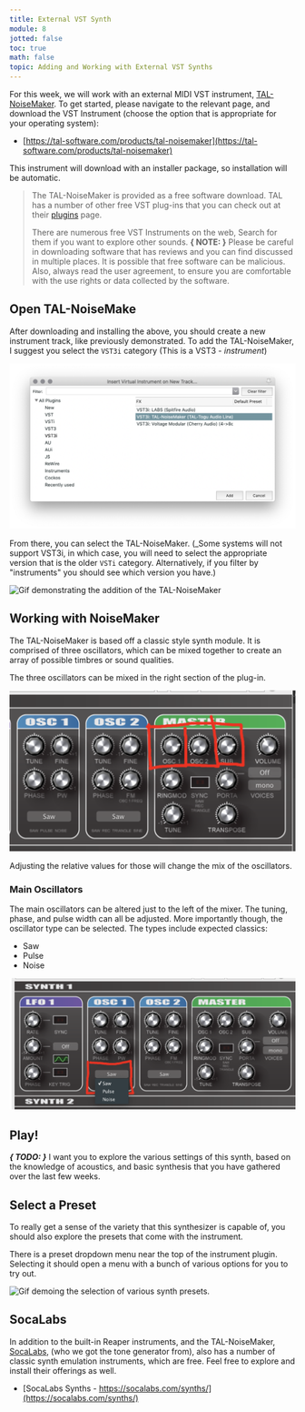 ```yaml
---
title: External VST Synth
module: 8
jotted: false
toc: true
math: false
topic: Adding and Working with External VST Synths
---
```



For this week, we will work with an external MIDI VST instrument, [TAL-NoiseMaker](https://tal-software.com/products/tal-noisemaker). To get started, please navigate to the relevant page, and download the VST Instrument (choose the option that is appropriate for your operating system):

- [https://tal-software.com/products/tal-noisemaker](https://tal-software.com/products/tal-noisemaker)

This instrument will download with an installer package, so installation will be automatic.

> The TAL-NoiseMaker is provided as a free software download. TAL has a number of other free VST plug-ins that you can check out at their [plugins](https://tal-software.com/products) page.
>
> There are numerous free VST Instruments on the web, Search for them if you want to explore other sounds. **{ NOTE: }** Please be careful in downloading software that has reviews and you can find discussed in multiple places. It is possible that free software can be malicious. Also, always read the user agreement, to ensure you are comfortable with the use rights or data collected by the software.

## Open TAL-NoiseMake

After downloading and installing the above, you should create a new instrument track, like previously demonstrated. To add the TAL-NoiseMaker, I suggest you select the `VST3i` category (This is a VST3 - _instrument_)

![Selecting the TAL-NoiseMaker plugin/instrument in the plugin selector window.](../imgs/tal-nk-selection.png "Selecting the TAL-NoiseMaker plugin/instrument in the plugin selector window.")

From there, you can select the TAL-NoiseMaker. (_Some systems will not support VST3i, in which case, you will need to select the appropriate version that is the older `VSTi` category. Alternatively, if you filter by "instruments" you should see which version you have.)

![Gif demonstrating the addition of the TAL-NoiseMaker](../imgs/tal-add-giffy.gif "Gif demonstrating the addition of the TAL-NoiseMaker")

## Working with NoiseMaker

The TAL-NoiseMaker is based off a classic style synth module. It is comprised of three oscillators, which can be mixed together to create an array of possible timbres or sound qualities.

The three oscillators can be mixed in the right section of the plug-in.

![Mixer for the synths three oscillators.](../imgs/synth-osc-mixer.png "Mixer for the synths three oscillators.")

Adjusting the relative values for those will change the mix of the oscillators.

### Main Oscillators

The main oscillators can be altered just to the left of the mixer. The tuning, phase, and pulse width can all be adjusted. More importantly though, the oscillator type can be selected. The types include expected classics:

- Saw
- Pulse
- Noise

![Highlights of the oscillator control section.](../imgs/osc-control.png "Highlights of the oscillator control")

## Play!

**_{ TODO: }_** I want you to explore the various settings of this synth, based on the knowledge of acoustics, and basic synthesis that you have gathered over the last few weeks.

## Select a Preset

To really get a sense of the variety that this synthesizer is capable of, you should also explore the presets that come with the instrument.

There is a preset dropdown menu near the top of the instrument plugin. Selecting it should open a menu with a bunch of various options for you to try out.

![Gif demoing the selection of various synth presets.](../imgs/synth-preset.gif "Gif demoing the selection of various synth presets.")

## SocaLabs

In addition to the built-in Reaper instruments, and the TAL-NoiseMaker, [SocaLabs](https://socalabs.com/synths/), (who we got the tone generator from), also has a number of classic synth emulation instruments, which are free. Feel free to explore and install their offerings as well.

- [SocaLabs Synths - https://socalabs.com/synths/](https://socalabs.com/synths/)
